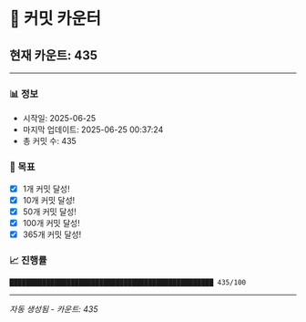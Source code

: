 # 🔢 커밋 카운터

## 현재 카운트: 435

---

### 📊 정보
- 시작일: 2025-06-25
- 마지막 업데이트: 2025-06-25 00:37:24
- 총 커밋 수: 435

### 🎯 목표
- [x] 1개 커밋 달성!
- [x] 10개 커밋 달성!
- [x] 50개 커밋 달성!
- [x] 100개 커밋 달성!
- [x] 365개 커밋 달성!

### 📈 진행률
```
██████████████████████████████████████████████████ 435/100
```

---
*자동 생성됨 - 카운트: 435*

